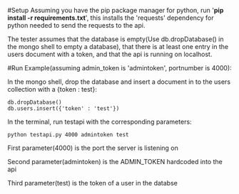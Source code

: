 #Setup
Assuming you have the pip package manager for python, run '**pip install -r requirements.txt**', this installs the 'requests' dependency for python needed to send the requests to the api.

The tester assumes that the database is empty(Use db.dropDatabase() in the mongo shell to empty a database), that there is at least one entry in the users document with a token, and that the api is running on localhost.

#Run
Example(assuming admin_token is 'admintoken', portnumber is 4000):

In the mongo shell, drop the database and insert a document in to the users collection with a {token : test}:
```
db.dropDatabase()
db.users.insert({'token' : 'test'})
```

In the terminal, run testapi with the corresponding parameters:
```
python testapi.py 4000 admintoken test
```

First parameter(4000) is the port the server is listening on

Second parameter(admintoken) is the ADMIN_TOKEN hardcoded into the api

Third parameter(test) is the token of a user in the databse
